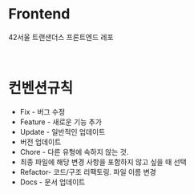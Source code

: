 # Frontend

42서울 트랜샌더스 프론트엔드 레포

<br/>

# 컨벤션규칙

- Fix - 버그 수정
- Feature - 새로운 기능 추가
- Update - 일반적인 업데이트
- 버전 업데이트
- Chore - 다른 유형에 속하지 않는 것.
- 최종 파일에 해당 변경 사항을 포함하지 않고 싶을 때 선택
- Refactor- 코드/구조 리팩토링. 파일 이름 변경
- Docs - 문서 업데이트
